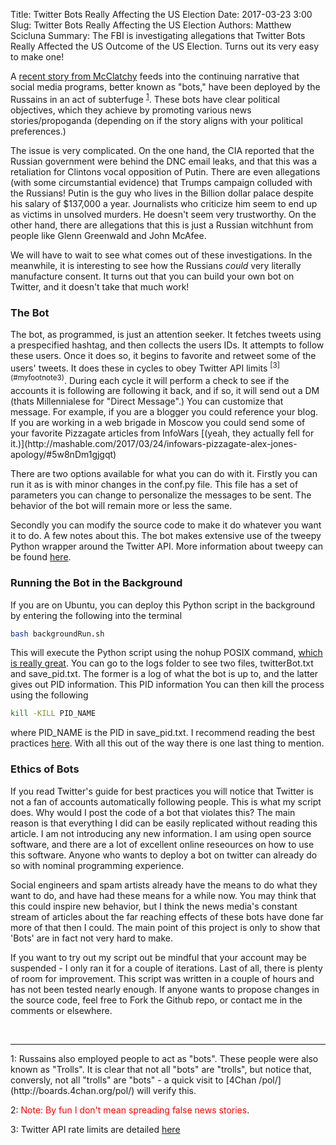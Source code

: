 Title: Twitter Bots Really Affecting the US Election
Date: 2017-03-23 3:00
Slug: Twitter Bots Really Affecting the US Election
Authors: Matthew Scicluna
Summary: The FBI is investigating allegations that Twitter Bots Really Affected the US Outcome of the US Election. Turns out its very easy to make one!

<style>
img {
   padding:1px;
   border:1px solid #021a40;
   border-radius: 25px;
   margin: 10px;
}
</style>

A [recent story from McClatchy](http://www.mcclatchydc.com/news/politics-government/white-house/article139695453.html) feeds into the continuing narrative that social media programs, better known as "bots," have been deployed by the Russains in an act of subterfuge <sup>[1](#myfootnote1)</sup>. These bots have clear political objectives, which they achieve by promoting various news stories/propoganda (depending on if the story aligns with your political preferences.)

The issue is very complicated. On the one hand, the CIA reported that the Russian government were behind the DNC email leaks, and that this was a retaliation for Clintons vocal opposition of Putin. There are even allegations (with some circumstantial evidence) that Trumps campaign colluded with the Russians! Putin is the guy who lives in the Billion dollar palace despite his salary of $137,000 a year. Journalists who criticize him seem to end up as victims in unsolved murders. He doesn't seem very trustworthy. On the other hand, there are allegations that this is just a Russian witchhunt from people like Glenn Greenwald and John McAfee.

We will have to wait to see what comes out of these investigations. In the meanwhile, it is interesting to see how the Russians *could* very literally manufacture consent. It turns out that you can build your own bot on Twitter, and it doesn't take that much work!
 

<h3> The Bot</h3>
The bot, as programmed, is just an attention seeker. It fetches tweets using a prespecified hashtag, and then collects the users IDs. It attempts to follow these users. Once it does so, it begins to favorite and retweet some of the users' tweets. It does these in cycles to obey Twitter API limits <sup>[3](#myfootnote3)</sup>. During each cycle it will perform a check to see if the accounts it is following are following it back, and if so, it will send out a DM (thats Millennialese for "Direct Message".) You can customize that message. For example, if you are a blogger you could reference your blog. If you are working in a web brigade in Moscow you could send some of your favorite Pizzagate articles from InfoWars [(yeah, they actually fell for it.)](http://mashable.com/2017/03/24/infowars-pizzagate-alex-jones-apology/#5w8nDm1gjgqt)

There are two options available for what you can do with it. Firstly you can run it as is with minor changes in the conf.py file. This file has a set of parameters you can change to personalize the messages to be sent. The behavior of the bot will remain more or less the same.

Secondly you can modify the source code to make it do whatever you want it to do. A few notes about this. The bot makes extensive use of the tweepy Python wrapper around the Twitter API. More information about tweepy can be found [here](http://docs.tweepy.org/en/v3.5.0/api.html).

<h3> Running the Bot in the Background</h3>
If you are on Ubuntu, you can deploy this Python script in the background by entering the following into the terminal

```bash
bash backgroundRun.sh 
```

This will execute the Python script using the nohup POSIX command, [which is really great](http://linux.101hacks.com/unix/nohup-command/). You can go to the logs folder to see two files, twitterBot.txt and save_pid.txt. The former is a log of what the bot is up to, and the latter gives out PID information. This PID information You can then kill the process using the following

```bash
kill -KILL PID_NAME
```

where PID_NAME is the PID in save_pid.txt. I recommend reading the best practices [here](https://support.twitter.com/articles/68916). With all this out of the way there is one last thing to mention.

<h3> Ethics of Bots</h3>
If you read Twitter's guide for best practices you will notice that Twitter is not a fan of accounts automatically following people. This is what my script does. Why would I post the code of a bot that violates this? The main reason is that everything I did can be easily replicated without reading this article. I am not introducing any new information. I am using open source software, and there are a lot of excellent online reseources on how to use this software. Anyone who wants to deploy a bot on twitter can already do so with nominal programming experience. 

Social engineers and spam artists already have the means to do what they want to do, and have had these means for a while now. You may think that this could inspire new behavior, but I think the news media's constant stream of articles about the far reaching effects of these bots have done far more of that then I could. The main point of this project is only to show that 'Bots' are in fact not very hard to make.

If you want to try out my script out be mindful that your account may be suspended - I only ran it for a couple of iterations. Last of all, there is plenty of room for improvement. This script was written in a couple of hours and has not been tested nearly enough. If anyone wants to propose changes in the source code, feel free to Fork the Github repo, or contact me in the comments or elsewhere.

<br>
<hr>
<a name="myfootnote1">1</a>: Russains also employed people to act as "bots". These people were also known as "Trolls". It is clear that not all "bots" are "trolls", but notice that, conversly, not all "trolls" are "bots" - a quick visit to 
[4Chan /pol/](http://boards.4chan.org/pol/) will verify this.

<a name="myfootnote2">2</a>: <span style="color:red">Note: By fun I don't mean spreading false news stories</span>.

<a name="myfootnote3">3</a>: Twitter API rate limits are detailed [here](https://dev.twitter.com/rest/public/rate-limits)
